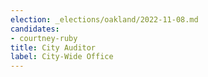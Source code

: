 ```yaml
---
election: _elections/oakland/2022-11-08.md
candidates:
- courtney-ruby
title: City Auditor
label: City-Wide Office
---
```

